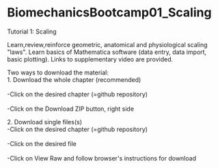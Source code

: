 BiomechanicsBootcamp01_Scaling
==============================
Tutorial 1: Scaling

Learn,review,reinforce geometric, anatomical and physiological scaling "laws". Learn basics of Mathematica software (data entry, data import, basic plotting). Links to supplementary video are provided.
<p>
Two ways to download the material:
<br>1. Download the whole chapter (recommended)</br>
<br>-Click on the desired chapter (=github repository)</br>
<br>-Click on the Download ZIP button, right side</br>

</p>
<p>
2. Download single files(s)
<br>-Click on the desired chapter (=github repository)</br>
<br>-Click on the desired file</br>
<br>-Click on View Raw and follow browser's instructions for download</br>
</p>
